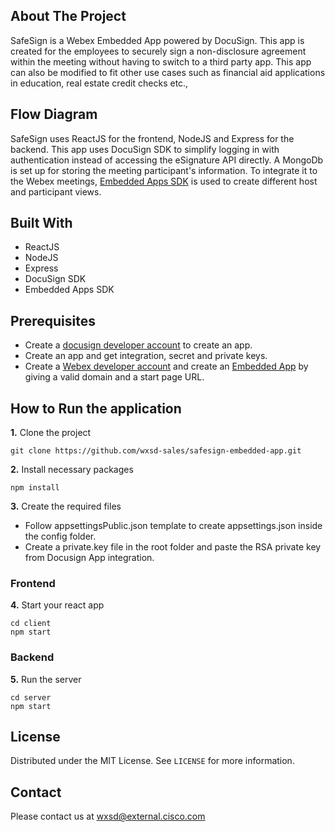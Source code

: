 ## About The Project
SafeSign is a Webex Embedded App powered by DocuSign. This app is created for the employees to securely sign a non-disclosure agreement within the meeting without having to switch to a third party app. This app can also be modified to fit other use cases such as financial aid applications in education, real estate credit checks etc.,   

## Flow Diagram
SafeSign uses ReactJS for the frontend, NodeJS and Express for the backend. This app uses DocuSign SDK to simplify logging in with authentication instead of accessing the eSignature API directly. A MongoDb is set up for storing the meeting participant's information. To integrate it to the Webex meetings, [Embedded Apps SDK](https://developer.webex.com/docs/api/guides/embedded-apps-reference) is used to create different host and participant views.

## Built With
* ReactJS
* NodeJS
* Express
* DocuSign SDK
* Embedded Apps SDK

## Prerequisites
* Create a [docusign developer account](https://go.docusign.com/o/sandbox/?ga=2.70927056.1363819232.1590515244-192278368.1546193875&ECID=20890&elqCampaignId=20890&LS=NA_DEV_BOTH_BetaSite_2020-05&utm_campaign=NA_DEV_BOTH_BetaSite_2020-05&Channel=DDCUS000016968056&cName=DocuSign.com&postActivateUrl=https://developers.docusign.com/) to create an app.
* Create an app and get integration, secret and private keys.
* Create a [Webex developer account](https://developer.webex.com/) and create an [Embedded App](https://developer.webex.com/my-apps/new) by giving a valid domain and a start page URL.



## How to Run the application
**1.** Clone the project
```
git clone https://github.com/wxsd-sales/safesign-embedded-app.git
```

**2.** Install necessary packages
```
npm install
```

**3.** Create the required files
* Follow appsettingsPublic.json template to create appsettings.json inside the config folder. 
* Create a private.key file in the root folder and paste the RSA private key from Docusign App integration.

### Frontend

**4.** Start your react app
```
cd client
npm start
```

### Backend

**5.** Run the server
```
cd server
npm start
```


## License
Distributed under the MIT License. See `LICENSE` for more information.

## Contact
Please contact us at wxsd@external.cisco.com
